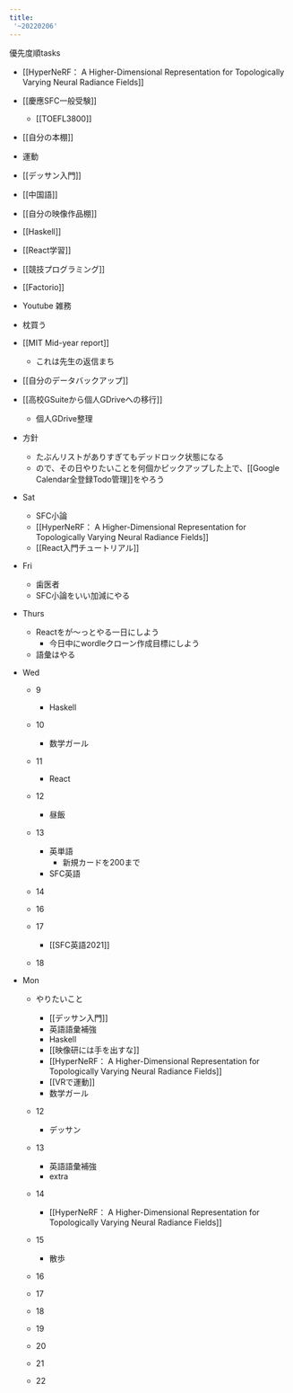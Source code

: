 ```yaml
---
title:
 '~20220206'
---
```


優先度順tasks
- [[HyperNeRF： A Higher-Dimensional Representation for Topologically Varying Neural Radiance Fields]]
- [[慶應SFC一般受験]]
    - [[TOEFL3800]]
- [[自分の本棚]]
- 運動
- [[デッサン入門]]
- [[中国語]]
- [[自分の映像作品棚]]
- [[Haskell]]
- [[React学習]]
- [[競技プログラミング]]
- [[Factorio]]
- Youtube
雑務
- 枕買う
- [[MIT Mid-year report]]
    - これは先生の返信まち
- [[自分のデータバックアップ]]
- [[高校GSuiteから個人GDriveへの移行]]
    - 個人GDrive整理

- 方針
    - たぶんリストがありすぎてもデッドロック状態になる
    - ので、その日やりたいことを何個かピックアップした上で、[[Google Calendar全登録Todo管理]]をやろう

- Sat
    - SFC小論
    - [[HyperNeRF： A Higher-Dimensional Representation for Topologically Varying Neural Radiance Fields]]
    - [[React入門チュートリアル]]

- Fri
    - 歯医者
    - SFC小論をいい加減にやる

- Thurs
    - Reactをが〜っとやる一日にしよう
        - 今日中にwordleクローン作成目標にしよう
    - 語彙はやる

- Wed
    - 9
        - Haskell
    - 10
        - 数学ガール
    - 11
        - React
    - 12
        - 昼飯
    - 13
        - 英単語
            - 新規カードを200まで
        - SFC英語
    - 14

    - 16
    - 17
        - [[SFC英語2021]]
    - 18

- Mon
    - やりたいこと
        - [[デッサン入門]]
        - 英語語彙補強
        - Haskell
        - [[映像研には手を出すな]]
        - [[HyperNeRF： A Higher-Dimensional Representation for Topologically Varying Neural Radiance Fields]]
        - [[VRで運動]]
        - 数学ガール
    - 12
        - デッサン
    - 13
        - 英語語彙補強
        - extra
    - 14
        - [[HyperNeRF： A Higher-Dimensional Representation for Topologically Varying Neural Radiance Fields]]
    - 15
        - 散歩
    - 16

    - 17
    - 18
    - 19
    - 20
    - 21
    - 22
